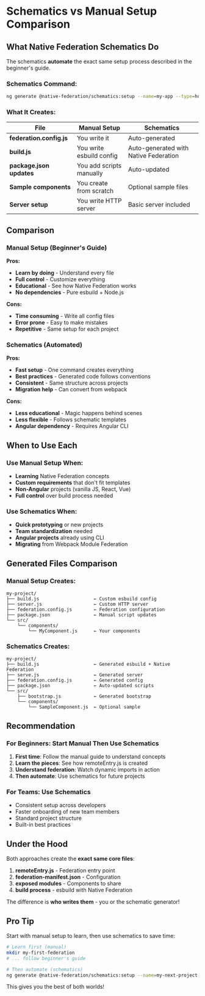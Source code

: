 #  Schematics vs Manual Setup Comparison

## What Native Federation Schematics Do

The schematics **automate** the exact same setup process described in the beginner's guide.

### Schematics Command:
```bash
ng generate @native-federation/schematics:setup --name=my-app --type=host
```

### What It Creates:

| File | Manual Setup | Schematics |
|------|--------------|------------|
| **federation.config.js** |  You write it |  Auto-generated |
| **build.js** |  You write esbuild config |  Auto-generated with Native Federation |
| **package.json updates** |  You add scripts manually |  Auto-updated |
| **Sample components** |  You create from scratch |  Optional sample files |
| **Server setup** |  You write HTTP server |  Basic server included |

##  Comparison

### Manual Setup (Beginner's Guide)
**Pros:**
-  **Learn by doing** - Understand every file
-  **Full control** - Customize everything  
-  **Educational** - See how Native Federation works
-  **No dependencies** - Pure esbuild + Node.js

**Cons:**
-  **Time consuming** - Write all config files
-  **Error prone** - Easy to make mistakes
-  **Repetitive** - Same setup for each project

### Schematics (Automated)
**Pros:**
-  **Fast setup** - One command creates everything
-  **Best practices** - Generated code follows conventions
-  **Consistent** - Same structure across projects
-  **Migration help** - Can convert from webpack

**Cons:**
-  **Less educational** - Magic happens behind scenes
-  **Less flexible** - Follows schematic templates
-  **Angular dependency** - Requires Angular CLI

##  When to Use Each

### Use Manual Setup When:
-  **Learning** Native Federation concepts
-  **Custom requirements** that don't fit templates
-  **Non-Angular** projects (vanilla JS, React, Vue)
-  **Full control** over build process needed

### Use Schematics When:
-  **Quick prototyping** or new projects
-  **Team standardization** needed
-  **Angular projects** already using CLI
-  **Migrating** from Webpack Module Federation

##  Generated Files Comparison

### Manual Setup Creates:
```
my-project/
├── build.js                    ← Custom esbuild config
├── server.js                   ← Custom HTTP server
├── federation.config.js        ← Federation configuration
├── package.json                ← Manual script updates
└── src/
    └── components/
        └── MyComponent.js      ← Your components
```

### Schematics Creates:
```
my-project/
├── build.js                    ← Generated esbuild + Native Federation
├── serve.js                    ← Generated server
├── federation.config.js        ← Generated config
├── package.json                ← Auto-updated scripts
└── src/
    ├── bootstrap.js            ← Generated bootstrap
    └── components/
        └── SampleComponent.js  ← Optional sample
```

##  Recommendation

### For Beginners: Start Manual  Then Use Schematics

1. **First time**: Follow the manual guide to understand concepts
2. **Learn the pieces**: See how remoteEntry.js is created
3. **Understand federation**: Watch dynamic imports in action  
4. **Then automate**: Use schematics for future projects

### For Teams: Use Schematics

- Consistent setup across developers
- Faster onboarding of new team members
- Standard project structure
- Built-in best practices

##  Under the Hood

Both approaches create the **exact same core files**:

1. **remoteEntry.js** - Federation entry point
2. **federation-manifest.json** - Configuration 
3. **exposed modules** - Components to share
4. **build process** - esbuild with Native Federation

The difference is **who writes them** - you or the schematic generator! 

##  Pro Tip

Start with manual setup to learn, then use schematics to save time:

```bash
# Learn first (manual)
mkdir my-first-federation
# ... follow beginner's guide

# Then automate (schematics)  
ng generate @native-federation/schematics:setup --name=my-next-project
```

This gives you the best of both worlds! 